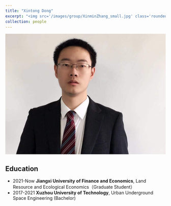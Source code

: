 ```yaml
---
title: "Xintong Dong"
excerpt: "<img src='/images/group/XinminZhang_small.jpg' class='rounded-corners'><br/>Graduate Student"
collection: people
---
```

<img src='/images/group/XinminZhang.jpg' class='rounded-corners'>

## Education
* 2021-Now **Jiangxi University of Finance and Economics**, Land Resource and Ecological Economics（Graduate Student）
* 2017-2021 **Xuzhou University of Technology**, Urban Underground Space Engineering (Bachelor)

